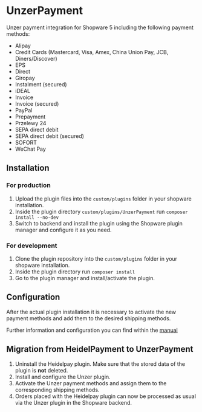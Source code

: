 # UnzerPayment

Unzer payment integration for Shopware 5 including the following payment methods:
* Alipay
* Credit Cards (Mastercard, Visa, Amex, China Union Pay, JCB, Diners/Discover)
* EPS
* Direct
* Giropay
* Instalment (secured)
* iDEAL
* Invoice
* Invoice (secured)
* PayPal
* Prepayment
* Przelewy 24
* SEPA direct debit
* SEPA direct debit (secured)
* SOFORT
* WeChat Pay

## Installation
### For production
1. Upload the plugin files into the `custom/plugins` folder in your shopware installation.
2. Inside the plugin directory `custom/plugins/UnzerPayment` run `composer install --no-dev`
3. Switch to backend and install the plugin using the Shopware plugin manager and configure it as you need.

### For development
1. Clone the plugin repository into the `custom/plugins` folder in your shopware installation.
2. Inside the plugin directory run `composer install`
3. Go to the plugin manager and install/activate the plugin.

## Configuration
After the actual plugin installation it is necessary to activate the new payment methods and add them to the desired shipping methods.

Further information and configuration you can find within the <a href="https://dev.unzer.de/handbuch-shopware-ab-5-6/" target="_blank">manual</a>

## Migration from HeidelPayment to UnzerPayment
1. Uninstall the Heidelpay plugin. Make sure that the stored data of the plugin is <strong>not</strong> deleted.
1. Install and configure the Unzer plugin.
1. Activate the Unzer payment methods and assign them to the corresponding shipping methods.
1. Orders placed with the Heidelpay plugin can now be processed as usual via the Unzer plugin in the Shopware backend.
